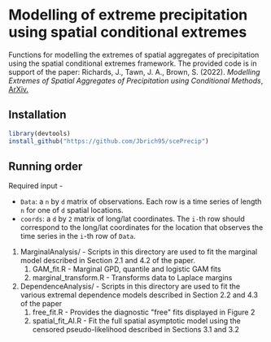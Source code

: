 # Modelling of extreme precipitation using spatial conditional extremes
Functions for modelling the extremes of spatial aggregates of precipitation using the spatial conditional extremes framework. The provided code is in support of the paper:
Richards, J., Tawn, J. A., Brown, S. (2022). <i>Modelling Extremes of Spatial Aggregates of Precipitation using Conditional Methods</i>, <a href = "https://arxiv.org/pdf/2102.10906.pdf">ArXiv.</a>
## Installation

```r
library(devtools)
install_github("https://github.com/Jbrich95/scePrecip")
```

## Running order
Required input - <ul> <li> `Data`: a `n` by `d` matrix of observations. Each row is a time series of length `n` for one of `d` spatial locations.</li>
          <li> `coords`: a `d` by `2` matrix of long/lat coordinates. The `i-`th row should correspond to the long/lat coordinates for the location that observes the time series in the `i`-th row of `Data`.</li></ul>
<ol>
  <li>MarginalAnalysis/ - Scripts in this directory are used to fit the marginal model described in Section 2.1 and 4.2 of the paper.<ol>
<li>GAM_fit.R - Marginal GPD, quantile and logistic GAM fits</li>
<li>marginal_transform.R - Transforms data to Laplace margins</li></ol>
</li>
  <li>DependenceAnalysis/ - Scripts in this directory are used to fit the various extremal dependence models described in Section 2.2 and 4.3 of the paper<ol>
<li>free_fit.R - Provides the diagnostic "free" fits displayed in Figure 2</li>
<li>spatial_fit_AI.R - Fit the full spatial asymptotic model using the censored pseudo-likelihood described in Sections 3.1 and 3.2 </li></ol>
</li>
  
</ol>
